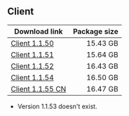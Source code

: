 ## Client

| Download link | Package size |
| ------------- | ------------:|
| [Client 1.1.50](https://autopatchhk.yuanshen.com/client_app/beta_pc/20201109_106be83f6560d15d/GenshinImpact_beta1109_1.1.50.zip) | 15.43 GB |
| [Client 1.1.51](https://autopatchhk.yuanshen.com/client_app/beta_pc/20201116_182edcc2ee27fa3b/GenshinImpact_beta1.1.51.zip) | 15.64 GB |
| [Client 1.1.52](https://autopatchhk.yuanshen.com/client_app/beta_pc/20201121_387d45bc31c08d9d/GenshinImpact_beta1.1.52.zip) | 16.43 GB |
| [Client 1.1.54](https://autopatchhk.yuanshen.com/client_app/beta_pc/20201127_1a447387ffb75e9a/GenshinImpact_beta1.1.54.zip) | 16.50 GB |
| [Client 1.1.55 CN](https://autopatchcn.yuanshen.com/client_app/beta_pc/20201204_14d758a0ff12fdc7/yuanshen_beta1.1.55new.zip) | 16.47 GB |

* Version 1.1.53 doesn't exist.
